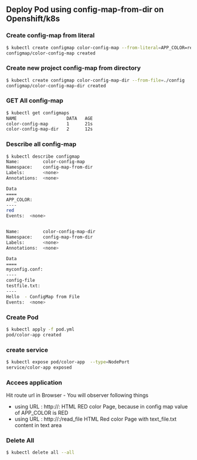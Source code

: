 ## Deploy Pod using config-map-from-dir on Openshift/k8s

### Create config-map from literal
```bash
$ kubectl create configmap color-config-map --from-literal=APP_COLOR=red 
configmap/color-config-map created
```

### Create new project config-map from directory
```bash
$ kubectl create configmap color-config-map-dir --from-file=./config 
configmap/color-config-map-dir created
```

### GET All config-map
```bash
$ kubectl get configmaps 
NAME                   DATA   AGE
color-config-map       1      21s
color-config-map-dir   2      12s
```

### Describe all config-map 
```bash
$ kubectl describe configmap 
Name:         color-config-map
Namespace:    config-map-from-dir
Labels:       <none>
Annotations:  <none>

Data
====
APP_COLOR:
----
red
Events:  <none>


Name:         color-config-map-dir
Namespace:    config-map-from-dir
Labels:       <none>
Annotations:  <none>

Data
====
myconfig.conf:
----
config-file
testfile.txt:
----
Hello  - ConfigMap from File
Events:  <none>
```

### Create Pod
```bash
$ kubectl apply -f pod.yml 
pod/color-app created
```

### create service
```bash
$ kubectl expose pod/color-app  --type=NodePort
service/color-app exposed
```


### Accees application
Hit route url in Browser - You will observer following things
 - using URL : http://<minikube-ip>:<nodeport>
  HTML RED color Page, because in config map value of APP_COLOR is RED
 - using URL : http://<minikube-ip>:<nodeport>/read_file
  HTML Red color Page with text_file.txt content in text area


### Delete All
```bash
$ kubectl delete all --all
```